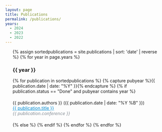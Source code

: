 ```yaml
---
layout: page
title: Publications
permalink: /publications/
years:
  - 2024
  - 2023
  - 2022
---
```


<ul style="list-style-type: none;">
  {% assign sortedpublications = site.publications | sort: 'date' | reverse %}
  {% for year in page.years %}
    <h3> {{ year }} </h3>
    {% for publication in sortedpublications %}
        {% capture pubyear %}{{ publication.date | date: "%Y" }}{% endcapture %}
        {% if publication.status == "Done" and  pubyear contains year %}
        <li style="margin-top: 20px; margin-bottom: 20px;">
          {{ publication.authors }} ({{ publication.date | date: "%Y %B" }})<br>
          <a href="{{ publication.url }}" style="color:#0089cf">{{ publication.title }}</a> <br>
          <i style="color:#868e96">{{ publication.conference }}</i> <br>
        </li>
        {% else %}
        {% endif %}
    {% endfor %}
  {% endfor %}
</ul>
